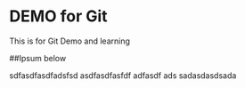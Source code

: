 # DEMO for Git
This is for Git Demo and learning

##Ipsum below

sdfasdfasdfadsfsd asdfasdfasfdf adfasdf ads 
sadasdasdsada